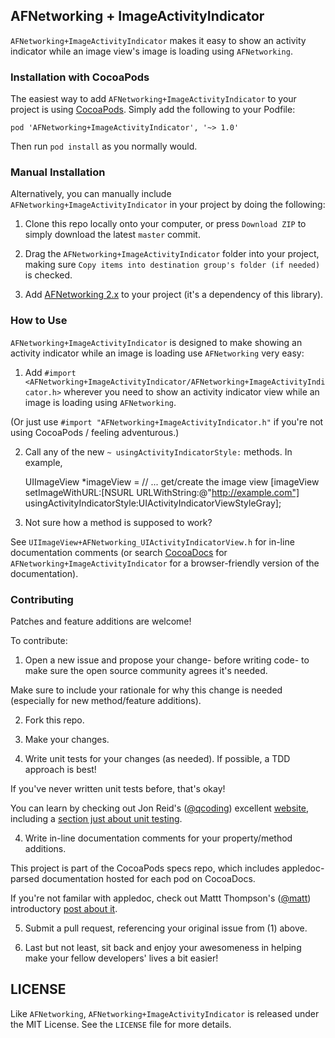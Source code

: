 ## AFNetworking + ImageActivityIndicator

`AFNetworking+ImageActivityIndicator` makes it easy to show an activity indicator while an image view's image is loading using `AFNetworking`.

### Installation with CocoaPods

The easiest way to add `AFNetworking+ImageActivityIndicator` to your project is using <a href="http://cocoapods.org">CocoaPods</a>. Simply add the following to your Podfile:

`pod 'AFNetworking+ImageActivityIndicator', '~> 1.0'`

Then run `pod install` as you normally would.

### Manual Installation

Alternatively, you can manually include `AFNetworking+ImageActivityIndicator` in your project by doing the following:

1) Clone this repo locally onto your computer, or press `Download ZIP` to simply download the latest `master` commit.

2) Drag the `AFNetworking+ImageActivityIndicator` folder into your project, making sure `Copy items into destination group's folder (if needed)` is checked.

3) Add <a href="https://github.com/AFNetworking/AFNetworking">AFNetworking 2.x</a> to your project (it's a dependency of this library).

### How to Use

`AFNetworking+ImageActivityIndicator` is designed to make showing an activity indicator while an image is loading use `AFNetworking` very easy:

1) Add `#import <AFNetworking+ImageActivityIndicator/AFNetworking+ImageActivityIndicator.h>` wherever you need to show an activity indicator view while an image is loading using `AFNetworking`.

(Or just use `#import "AFNetworking+ImageActivityIndicator.h"` if you're not using CocoaPods / feeling adventurous.)

2) Call any of the new `~ usingActivityIndicatorStyle:` methods. In example,

    UIImageView *imageView = // ... get/create the image view
    [imageView setImageWithURL:[NSURL URLWithString:@"http://example.com"]
    usingActivityIndicatorStyle:UIActivityIndicatorViewStyleGray];
    
3) Not sure how a method is supposed to work? 

See `UIImageView+AFNetworking_UIActivityIndicatorView.h` for in-line documentation comments (or search <a href="http://cocoadocs.org">CocoaDocs</a> for `AFNetworking+ImageActivityIndicator` for a browser-friendly version of the documentation).

### Contributing

Patches and feature additions are welcome!

To contribute:

1) Open a new issue and propose your change- before writing code- to make sure the open source community agrees it's needed.

Make sure to include your rationale for why this change is needed (especially for new method/feature additions).

2) Fork this repo.

3) Make your changes.

4) Write unit tests for your changes (as needed). If possible, a TDD approach is best!

If you've never written unit tests before, that's okay!

You can learn by checking out Jon Reid's (<a href="https://twitter.com/qcoding">@qcoding</a>) excellent <a href="http://qualitycoding.org">website</a>, including a <a href="http://qualitycoding.org/unit-testing">section just about unit testing</a>.

4) Write in-line documentation comments for your property/method additions.

This project is part of the CocoaPods specs repo, which includes appledoc-parsed documentation hosted for each pod on CocoaDocs.

If you're not familar with appledoc, check out Mattt Thompson's (<a href="https://twitter.com/mattt">@matt</a>) introductory <a href="http://nshipster.com/documentation">post about it</a>.

5) Submit a pull request, referencing your original issue from (1) above.

6) Last but not least, sit back and enjoy your awesomeness in helping make your fellow developers' lives a bit easier!

## LICENSE

Like `AFNetworking`, `AFNetworking+ImageActivityIndicator` is released under the MIT License. See the `LICENSE` file for more details.